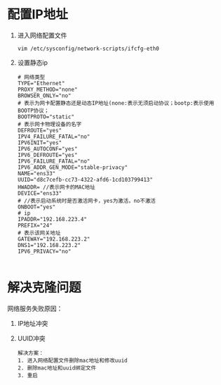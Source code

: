 # 配置IP地址

1. 进入网络配置文件

   ```
   vim /etc/sysconfig/network-scripts/ifcfg-eth0
   ```

2. 设置静态ip

   ```
   # 网络类型
   TYPE="Ethernet"
   PROXY_METHOD="none"
   BROWSER_ONLY="no"
   # 表示为网卡配置静态还是动态IP地址(none:表示无须启动协议；bootp:表示使用BOOTP协议；
   BOOTPROTO="static"
   # 表示网卡物理设备的名字
   DEFROUTE="yes"
   IPV4_FAILURE_FATAL="no"
   IPV6INIT="yes"
   IPV6_AUTOCONF="yes"
   IPV6_DEFROUTE="yes"
   IPV6_FAILURE_FATAL="no"
   IPV6_ADDR_GEN_MODE="stable-privacy"
   NAME="ens33"
   UUID="d8c7cefb-cc73-4322-afd6-1cd103799413"
   HWADDR= //表示网卡的MAC地址
   DEVICE="ens33"
   # //表示启动系统时是否激活网卡，yes为激活，no不激活
   ONBOOT="yes"
   # ip
   IPADDR="192.168.223.4"
   PREFIX="24"
   # 表示该网关地址
   GATEWAY="192.168.223.2"
   DNS1="192.168.223.2"
   IPV6_PRIVACY="no"
   
   
   ```



# 解决克隆问题

网络服务失败原因：

1. IP地址冲突

2. UUID冲突

   ```
   解决方案：
   1. 进入网络配置文件删除mac地址和修改uuid
   2. 删除mac地址和uuid绑定文件
   3. 重启
   ```

   







